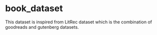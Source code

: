 # book_dataset
This dataset is inspired from LitRec dataset which is the combination of goodreads and gutenberg datasets.
